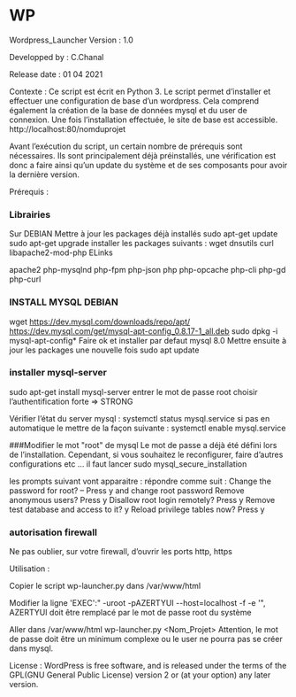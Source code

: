 # WP

Wordpress_Launcher
Version : 1.0

Developped by : C.Chanal

Release date : 01 04 2021

Contexte :
Ce script est écrit en Python 3.
Le script permet d’installer et effectuer une configuration de base d’un wordpress.
Cela comprend également la création de la base de données mysql et du user de connexion.
Une fois l’installation effectuée, le site de base est accessible.
http://localhost:80/nomduprojet

Avant l’exécution du script, un certain nombre de prérequis sont nécessaires. Ils sont principalement déjà préinstallés, une vérification est donc a faire ainsi qu’un update du système et de ses composants pour avoir la dernière version.

Prérequis :

### Librairies
Sur DEBIAN
Mettre à jour les packages déjà installés
sudo apt-get update
sudo apt-get upgrade
installer les packages suivants :
wget dnsutils curl
libapache2-mod-php
ELinks

apache2
php-mysqlnd php-fpm php-json
php php-opcache php-cli php-gd php-curl

### INSTALL MYSQL DEBIAN

wget https://dev.mysql.com/downloads/repo/apt/ https://dev.mysql.com/get/mysql-apt-config_0.8.17-1_all.deb
sudo dpkg -i mysql-apt-config*
Faire ok et installer par defaut mysql 8.0
Mettre ensuite à jour les packages une nouvelle fois
sudo apt update

### installer mysql-server 
sudo apt-get install mysql-server
entrer le mot de passe root
choisir l’authentification forte => STRONG

Vérifier l’état du server mysql :
systemctl status mysql.service
si pas en automatique le mettre de la façon suivante :
systemctl enable mysql.service

###Modifier le mot "root" de mysql
Le mot de passe a déjà été défini lors de l’installation. Cependant, si vous souhaitez le reconfigurer, faire d’autres configurations etc … il faut lancer
sudo mysql_secure_installation

les prompts suivant vont apparaitre :
répondre comme suit :
Change the password for root? – Press y and change root password
Remove anonymous users? Press y
Disallow root login remotely? Press y
Remove test database and access to it? y
Reload privilege tables now? Press y

### autorisation firewall
Ne pas oublier, sur votre firewall, d’ouvrir les ports http, https

Utilisation :

Copier le script wp-launcher.py dans /var/www/html

Modifier la ligne 
'EXEC':" -uroot -pAZERTYUI --host=localhost -f -e '",
AZERTYUI doit être remplacé par le mot de passe root du système

Aller dans /var/www/html
wp-launcher.py <Nom_Projet> <Password> <VotreMail>
Attention, le mot de passe doit être un minimum complexe ou le user ne pourra pas se créer dans mysql.

License :
WordPress is free software, and is released under the terms of the GPL(GNU General Public License) version 2 or (at your option) any later version. 

